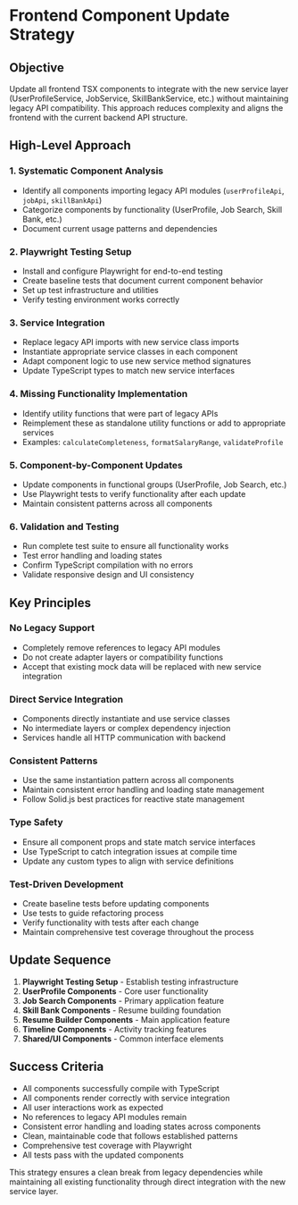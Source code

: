 # Frontend Component Update Strategy

## Objective
Update all frontend TSX components to integrate with the new service layer (UserProfileService, JobService, SkillBankService, etc.) without maintaining legacy API compatibility. This approach reduces complexity and aligns the frontend with the current backend API structure.

## High-Level Approach

### 1. Systematic Component Analysis
- Identify all components importing legacy API modules (`userProfileApi`, `jobApi`, `skillBankApi`)
- Categorize components by functionality (UserProfile, Job Search, Skill Bank, etc.)
- Document current usage patterns and dependencies

### 2. Playwright Testing Setup
- Install and configure Playwright for end-to-end testing
- Create baseline tests that document current component behavior
- Set up test infrastructure and utilities
- Verify testing environment works correctly

### 3. Service Integration
- Replace legacy API imports with new service class imports
- Instantiate appropriate service classes in each component
- Adapt component logic to use new service method signatures
- Update TypeScript types to match new service interfaces

### 4. Missing Functionality Implementation
- Identify utility functions that were part of legacy APIs
- Reimplement these as standalone utility functions or add to appropriate services
- Examples: `calculateCompleteness`, `formatSalaryRange`, `validateProfile`

### 5. Component-by-Component Updates
- Update components in functional groups (UserProfile, Job Search, etc.)
- Use Playwright tests to verify functionality after each update
- Maintain consistent patterns across all components

### 6. Validation and Testing
- Run complete test suite to ensure all functionality works
- Test error handling and loading states
- Confirm TypeScript compilation with no errors
- Validate responsive design and UI consistency

## Key Principles

### No Legacy Support
- Completely remove references to legacy API modules
- Do not create adapter layers or compatibility functions
- Accept that existing mock data will be replaced with new service integration

### Direct Service Integration
- Components directly instantiate and use service classes
- No intermediate layers or complex dependency injection
- Services handle all HTTP communication with backend

### Consistent Patterns
- Use the same instantiation pattern across all components
- Maintain consistent error handling and loading state management
- Follow Solid.js best practices for reactive state management

### Type Safety
- Ensure all component props and state match service interfaces
- Use TypeScript to catch integration issues at compile time
- Update any custom types to align with service definitions

### Test-Driven Development
- Create baseline tests before updating components
- Use tests to guide refactoring process
- Verify functionality with tests after each change
- Maintain comprehensive test coverage throughout the process

## Update Sequence

1. **Playwright Testing Setup** - Establish testing infrastructure
2. **UserProfile Components** - Core user functionality
3. **Job Search Components** - Primary application feature
4. **Skill Bank Components** - Resume building foundation
5. **Resume Builder Components** - Main application feature
6. **Timeline Components** - Activity tracking features
7. **Shared/UI Components** - Common interface elements

## Success Criteria

- All components successfully compile with TypeScript
- All components render correctly with service integration
- All user interactions work as expected
- No references to legacy API modules remain
- Consistent error handling and loading states across components
- Clean, maintainable code that follows established patterns
- Comprehensive test coverage with Playwright
- All tests pass with the updated components

This strategy ensures a clean break from legacy dependencies while maintaining all existing functionality through direct integration with the new service layer.
